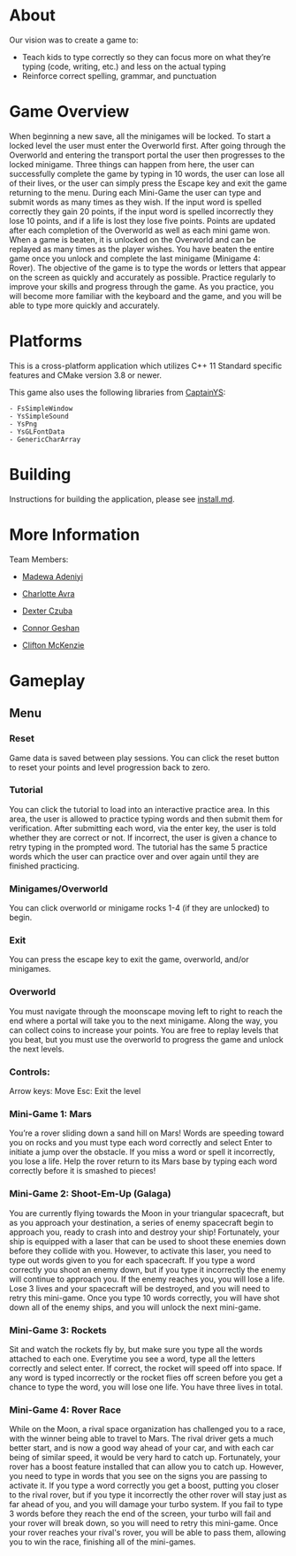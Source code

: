 # **About**
Our vision was to create a game to:
   - Teach kids to type correctly so they can focus more on what they’re typing (code, writing, etc.) and less on the actual typing
   - Reinforce correct spelling, grammar, and punctuation

# **Game Overview**
When beginning a new save, all the minigames will be locked. To start a locked level the user must enter the Overworld first. After going through the Overworld and entering the transport portal the user then progresses to the locked minigame. Three things can happen from here, the user can successfully complete the game by typing in 10 words, the user can lose all of their lives, or the user can simply press the Escape key and exit the game returning to the menu.  During each Mini-Game the user can type and submit words as many times as they wish. If the input word is spelled correctly they gain 20 points, if the input word is spelled incorrectly they lose 10 points, and if a life is lost they lose five points. Points are updated after each completion of the Overworld as well as each mini game won. When a game is beaten, it is unlocked on the Overworld and can be replayed as many times as the player wishes. You have beaten the entire game once you unlock and complete the last minigame (Minigame 4: Rover). The objective of the game is to type the words or letters that appear on the screen as quickly and accurately as possible. Practice regularly to improve your skills and progress through the game. As you practice, you will become more familiar with the keyboard and the game, and you will be able to type more quickly and accurately.


# **Platforms**
This is a cross-platform application which utilizes C++ 11 Standard specific features and CMake version 3.8 or newer. 

This game also uses the following libraries from [CaptainYS](https://github.com/captainys):

    - FsSimpleWindow
    - YsSimpleSound
    - YsPng
    - YsGLFontData
    - GenericCharArray

# **Building**

Instructions for building the application, please see [install.md](https://ramennoodle.me.cmu.edu/Bonobo.Git.Server/Repository/Blob/23a02626-3ed4-4dd4-8157-cbf7628ddb97?encodedName=master&encodedPath=install.md). 

# **More Information**
Team Members: 

   - [Madewa Adeniyi](https://www.linkedin.com/in/madewa-adeniyi/)

   - [Charlotte Avra](https://www.linkedin.com/in/charlotteavra/)

   - [Dexter Czuba](https://www.linkedin.com/in/dexter-czuba-3b6536218/)


   - [Connor Geshan](https://www.linkedin.com/in/connorgeshan/)


   - [Clifton McKenzie](https://www.linkedin.com/in/clifton-mckenzie/)

# **Gameplay**
## Menu
### Reset
Game data is saved between play sessions. You can click the reset button to reset your points and level progression back to zero. 

### Tutorial
You can click the tutorial to load into an interactive practice area. In this area, the user is allowed to practice typing words and then submit them for verification. After submitting each word, via the enter key, the user is told whether they are correct or not. If incorrect, the user is given a chance to retry typing in the prompted word. The tutorial has the same 5 practice words which the user can practice over and over again until they are finished practicing. 

### Minigames/Overworld
You can click overworld or minigame rocks 1-4 (if they are unlocked) to begin.

### Exit
You can press the escape key to exit the game, overworld, and/or minigames. 

### Overworld
You must navigate through the moonscape moving left to right to reach the end where a portal will take you to the next minigame. Along the way, you can collect coins to increase your points. You are free to replay levels that you beat, but you must use the overworld to progress the game and unlock the next levels. 

### Controls:
Arrow keys: Move
Esc: Exit the level

### Mini-Game 1: Mars 
You’re a rover sliding down a sand hill on Mars! Words are speeding toward you on rocks and you must type each word correctly and select Enter to initiate a jump over the obstacle. If you miss a word or spell it incorrectly, you lose a life. Help the rover return to its Mars base by typing each word correctly before it is smashed to pieces!   

### Mini-Game 2: Shoot-Em-Up (Galaga)
You are currently flying towards the Moon in your triangular spacecraft, but as you approach your destination, a series of enemy spacecraft begin to approach you, ready to crash into and destroy your ship! Fortunately, your ship is equipped with a laser that can be used to shoot these enemies down before they collide with you. However, to activate this laser, you need to type out words given to you for each spacecraft. If you type a word correctly you shoot an enemy down, but if you type it incorrectly the enemy will continue to approach you. If the enemy reaches you, you will lose a life. Lose 3 lives and your spacecraft will be destroyed, and you will need to retry this mini-game. Once you type 10 words correctly, you will have shot down all of the enemy ships, and you will unlock the next mini-game.

### Mini-Game 3: Rockets
Sit and watch the rockets fly by, but make sure you type all the words attached to each one. Everytime you see a word, type all the letters correctly and select enter. If correct, the rocket will speed off into space. If any word is typed incorrectly or the rocket flies off screen before you get a chance to type the word, you will lose one life. You have three lives in total.   

### Mini-Game 4: Rover Race
While on the Moon, a rival space organization has challenged you to a race, with the winner being able to travel to Mars. The rival driver gets a much better start, and is now a good way ahead of your car, and with each car being of similar speed, it would be very hard to catch up. Fortunately, your rover has a boost feature installed that can allow you to catch up. However, you need to type in words that you see on the signs you are passing to activate it. If you type a word correctly you get a boost, putting you closer to the rival rover, but if you type it incorrectly the other rover will stay just as far ahead of you, and you will damage your turbo system. If you fail to type 3 words before they reach the end of the screen, your turbo will fail and your rover will break down, so you will need to retry this mini-game. Once your rover reaches your rival's rover, you will be able to pass them, allowing you to win the race, finishing all of the mini-games.

   